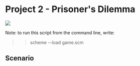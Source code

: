 Project 2 - Prisoner's Dilemma
============================== 

[![](http://farm7.static.flickr.com/6147/5958316504_84bd9a0355_m.jpg)](http://farm7.static.flickr.com/6147/5958316504_84bd9a0355_m.jpg)

Note: to run this script from the command line, write:

>> scheme --load game.scm

Scenario
-------- 


